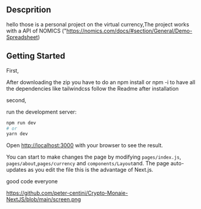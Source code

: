 ## Descprition

hello those is a personal project on the virtual currency,The project works with a API of NOMICS ("https://nomics.com/docs/#section/General/Demo-Spreadsheet)

## Getting Started


First,

After downloading the zip you have to do an npm install or npm -i to have all the dependencies like tailwindcss follow the Readme after installation


second, 

run the development server:

```bash
npm run dev
# or
yarn dev
```

Open [http://localhost:3000](http://localhost:3000) with your browser to see the result.

You can start to make changes the page by modifying `pages/index.js`, `pages/about`,`pages/currency` and `components/Layout`and. The page auto-updates as you edit the file this is the advantage of Next.js.


good code everyone

https://github.com/peter-centini/Crypto-Monaie-NextJS/blob/main/screen.png